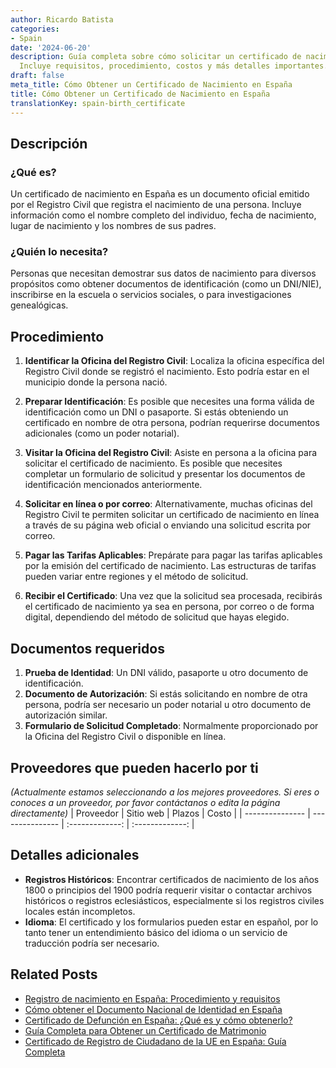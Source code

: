 ```yaml
---
author: Ricardo Batista
categories:
- Spain
date: '2024-06-20'
description: Guía completa sobre cómo solicitar un certificado de nacimiento en España.
  Incluye requisitos, procedimiento, costos y más detalles importantes.
draft: false
meta_title: Cómo Obtener un Certificado de Nacimiento en España
title: Cómo Obtener un Certificado de Nacimiento en España
translationKey: spain-birth_certificate
---
```



## Descripción
### ¿Qué es?
Un certificado de nacimiento en España es un documento oficial emitido por el Registro Civil que registra el nacimiento de una persona. Incluye información como el nombre completo del individuo, fecha de nacimiento, lugar de nacimiento y los nombres de sus padres.

### ¿Quién lo necesita?
Personas que necesitan demostrar sus datos de nacimiento para diversos propósitos como obtener documentos de identificación (como un DNI/NIE), inscribirse en la escuela o servicios sociales, o para investigaciones genealógicas.

## Procedimiento
1. **Identificar la Oficina del Registro Civil**: Localiza la oficina específica del Registro Civil donde se registró el nacimiento. Esto podría estar en el municipio donde la persona nació.

2. **Preparar Identificación**: Es posible que necesites una forma válida de identificación como un DNI o pasaporte. Si estás obteniendo un certificado en nombre de otra persona, podrían requerirse documentos adicionales (como un poder notarial).

3. **Visitar la Oficina del Registro Civil**: Asiste en persona a la oficina para solicitar el certificado de nacimiento. Es posible que necesites completar un formulario de solicitud y presentar los documentos de identificación mencionados anteriormente.

4. **Solicitar en línea o por correo**: Alternativamente, muchas oficinas del Registro Civil te permiten solicitar un certificado de nacimiento en línea a través de su página web oficial o enviando una solicitud escrita por correo.

5. **Pagar las Tarifas Aplicables**: Prepárate para pagar las tarifas aplicables por la emisión del certificado de nacimiento. Las estructuras de tarifas pueden variar entre regiones y el método de solicitud.

6. **Recibir el Certificado**: Una vez que la solicitud sea procesada, recibirás el certificado de nacimiento ya sea en persona, por correo o de forma digital, dependiendo del método de solicitud que hayas elegido.

## Documentos requeridos
1. **Prueba de Identidad**: Un DNI válido, pasaporte u otro documento de identificación.
2. **Documento de Autorización**: Si estás solicitando en nombre de otra persona, podría ser necesario un poder notarial u otro documento de autorización similar.
3. **Formulario de Solicitud Completado**: Normalmente proporcionado por la Oficina del Registro Civil o disponible en línea.

## Proveedores que pueden hacerlo por ti
_(Actualmente estamos seleccionando a los mejores proveedores. Si eres o conoces a un proveedor, por favor contáctanos o edita la página directamente)_
| Proveedor        |     Sitio web     |     Plazos    |       Costo      |
| --------------- | --------------- |  :-------------: | :-------------: |

## Detalles adicionales
- **Registros Históricos**: Encontrar certificados de nacimiento de los años 1800 o principios del 1900 podría requerir visitar o contactar archivos históricos o registros eclesiásticos, especialmente si los registros civiles locales están incompletos.
- **Idioma**: El certificado y los formularios pueden estar en español, por lo tanto tener un entendimiento básico del idioma o un servicio de traducción podría ser necesario.


## Related Posts

- [Registro de nacimiento en España: Procedimiento y requisitos](https://tramitit.com/es/guides/spain/inscripcion_de_nacimiento/)
- [Cómo obtener el Documento Nacional de Identidad en España](https://tramitit.com/es/guides/spain/solicitud_del_dni/)
- [Certificado de Defunción en España: ¿Qué es y cómo obtenerlo?](https://tramitit.com/es/guides/spain/certificado_de_defunción/)
- [Guía Completa para Obtener un Certificado de Matrimonio](https://tramitit.com/es/guides/spain/certificado_de_matrimonio/)
- [Certificado de Registro de Ciudadano de la UE en España: Guía Completa](https://tramitit.com/es/guides/spain/certificado_de_registro_de_ciudadano_de_la_ue/)